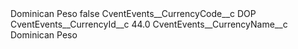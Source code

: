 <?xml version="1.0" encoding="UTF-8"?>
<CustomMetadata xmlns="http://soap.sforce.com/2006/04/metadata" xmlns:xsi="http://www.w3.org/2001/XMLSchema-instance" xmlns:xsd="http://www.w3.org/2001/XMLSchema">
    <label>Dominican Peso</label>
    <protected>false</protected>
    <values>
        <field>CventEvents__CurrencyCode__c</field>
        <value xsi:type="xsd:string">DOP</value>
    </values>
    <values>
        <field>CventEvents__CurrencyId__c</field>
        <value xsi:type="xsd:double">44.0</value>
    </values>
    <values>
        <field>CventEvents__CurrencyName__c</field>
        <value xsi:type="xsd:string">Dominican Peso</value>
    </values>
</CustomMetadata>
